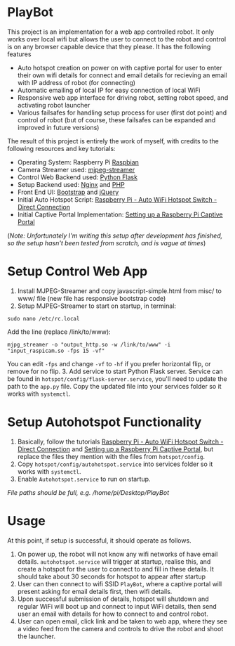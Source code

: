 # PlayBot
This project is an implementation for a web app controlled robot. It only works over local wifi but allows the user to connect to the robot and control is on any browser capable device that they please. It has the following features

* Auto hotspot creation on power on with captive portal for user to enter their own wifi details for connect and email details for recieving an email with IP address of robot (for connecting)
* Automatic emailing of local IP for easy connection of local WiFi
* Responsive web app interface for driving robot, setting robot speed, and activating robot launcher
* Various failsafes for handling setup process for user (first dot point) and control of robot (but of course, these failsafes can be expanded and improved in future versions)

The result of this project is entirely the work of myself, with credits to the following resources and key tutorials:
* Operating System: Raspberry Pi [Raspbian](https://www.raspberrypi.org/downloads/)
* Camera Streamer used: [mjpeg-streamer](https://github.com/jacksonliam/mjpg-streamer/tree/master/mjpg-streamer-experimental)
* Control Web Backend used: [Python Flask](http://flask.pocoo.org)
* Setup Backend used: [Nginx](https://www.nginx.com) and [PHP](https://www.php.net)
* Front End UI: [Bootstrap](https://getbootstrap.com) and [jQuery](https://jquery.com)
* Initial Auto Hotspot Script: [Raspberry Pi - Auto WiFi Hotspot Switch - Direct Connection](http://www.raspberryconnect.com/network/item/331-raspberry-pi-auto-wifi-hotspot-switch-no-internet-routing)
* Initial Captive Portal Implementation: [Setting up a Raspberry Pi Captive Portal](https://pimylifeup.com/raspberry-pi-captive-portal/)

(*Note: Unfortunately I'm writing this setup after development has finished, so the setup hasn't been tested from scratch, and is vague at times*)
# Setup Control Web App
1. Install MJPEG-Streamer and copy javascript-simple.html from misc/ to www/ file (new file has responsive bootstrap code)
2. Setup MJPEG-Streamer to start on startup, in terminal:
```
sudo nano /etc/rc.local
```
Add the line (replace /link/to/www):
```
mjpg_streamer -o "output_http.so -w /link/to/www" -i "input_raspicam.so -fps 15 -vf"
```
You can edit ```-fps``` and change ```-vf``` to ```-hf``` if you prefer horizontal flip, or remove for no flip.
3. Add service to start Python Flask server. Service can be found in `hotspot/config/flask-server.service`, you'll need to update the path to the `app.py` file. Copy the updated file into your services folder so it works with `systemctl`.
# Setup Autohotspot Functionality
1. Basically, follow the tutorials [Raspberry Pi - Auto WiFi Hotspot Switch - Direct Connection](http://www.raspberryconnect.com/network/item/331-raspberry-pi-auto-wifi-hotspot-switch-no-internet-routing) and [Setting up a Raspberry Pi Captive Portal](https://pimylifeup.com/raspberry-pi-captive-portal/), but replace the files they mention with the files from `hotspot/config`.
2. Copy `hotspot/config/autohotspot.service` into services folder so it works with `systemctl`.
3. Enable `Autohotspot.service` to run on startup. 

*File paths should be full, e.g. /home/pi/Desktop/PlayBot*

# Usage
At this point, if setup is successful, it should operate as follows.
1. On power up, the robot will not know any wifi networks of have email details. `autohotspot.service` will trigger at startup, realise this, and create a hotspot for the user to connect to and fill in these details. It should take about 30 seconds for hotspot to appear after startup
2. User can then connect to wifi SSID `PlayBot`, where a captive portal will present asking for email details first, then wifi details. 
3. Upon successful submission of details, hotspot will shutdown and regular WiFi will boot up and connect to input WiFi details, then send user an email with details for how to connect to and control robot.
4. User can open email, click link and be taken to web app, where they see a video feed from the camera and controls to drive the robot and shoot the launcher.

